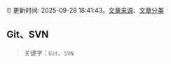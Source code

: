 :alarm_clock: 更新时间: 2025-09-28 18:41:43。[文章来源](/README.md)、[文章分类](/TAGS.md)

## Git、SVN


> 关键字：`Git`、`SVN`



